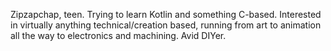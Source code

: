 Zipzapchap, teen.
Trying to learn Kotlin and something C-based.
Interested in virtually anything technical/creation based, running from art to animation all the way to electronics and machining.
Avid DIYer.
